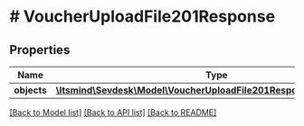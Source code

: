 # # VoucherUploadFile201Response

## Properties

Name | Type | Description | Notes
------------ | ------------- | ------------- | -------------
**objects** | [**\Itsmind\Sevdesk\Model\VoucherUploadFile201ResponseObjectsInner[]**](VoucherUploadFile201ResponseObjectsInner.md) |  | [optional]

[[Back to Model list]](../../README.md#models) [[Back to API list]](../../README.md#endpoints) [[Back to README]](../../README.md)
